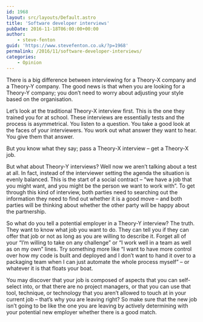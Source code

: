 ```yaml
---
id: 1968
layout: src/layouts/Default.astro
title: 'Software developer interviews'
pubDate: 2016-11-18T06:00:00+00:00
author:
    - steve-fenton
guid: 'https://www.stevefenton.co.uk/?p=1968'
permalink: /2016/11/software-developer-interviews/
categories:
    - Opinion
---
```


There is a big difference between interviewing for a Theory-X company and a Theory-Y company. The good news is that when you are looking for a Theory-Y company; you don’t need to worry about adjusting your style based on the organisation.

Let’s look at the traditional Theory-X interview first. This is the one they trained you for at school. These interviews are essentially tests and the process is asymmetrical. You listen to a question. You take a good look at the faces of your interviewers. You work out what answer they want to hear. You give them that answer.

But you know what they say; pass a Theory-X interview – get a Theory-X job.

But what about Theory-Y interviews? Well now we aren’t talking about a test at all. In fact, instead of the interviewer setting the agenda the situation is evenly balanced. This is the start of a social contract – “we have a job that you might want, and you might be the person we want to work with”. To get through this kind of interview, both parties need to searching out the information they need to find out whether it is a good move – and both parties will be thinking about whether the other party will be happy about the partnership.

So what do you tell a potential employer in a Theory-Y interview? The truth. They want to know what job you want to do. They can tell you if they can offer that job or not as long as you are willing to describe it. Forget all of your “I’m willing to take on any challenge” or “I work well in a team as well as on my own” lines. Try something more like “I want to have more control over how my code is built and deployed and I don’t want to hand it over to a packaging team when I can just automate the whole process myself” – or whatever it is that floats your boat.

You may discover that your job is composed of aspects that you can self-select into, or that there are no project managers, or that you can use that tool, technique, or technology that you aren’t allowed to touch at in your current job – that’s why you are leaving right? So make sure that the new job isn’t going to be like the one you are leaving by actively determining with your potential new employer whether there is a good match.
